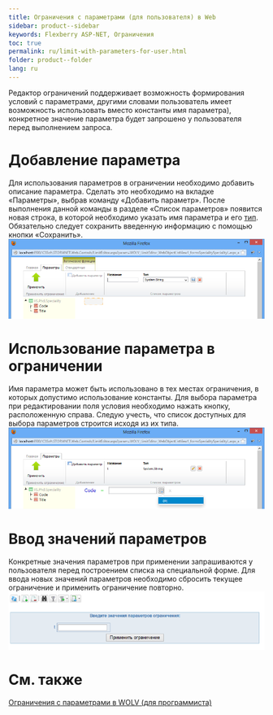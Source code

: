 ```yaml
---
title: Ограничения с параметрами (для пользователя) в Web
sidebar: product--sidebar
keywords: Flexberry ASP-NET, Ограничения
toc: true
permalink: ru/limit-with-parameters-for-user.html
folder: product--folder
lang: ru
---
```


Редактор ограничений поддерживает возможность формирования условий с параметрами, другими словами пользователь имеет возможность использовать вместо константы имя параметра), конкретное значение параметра будет запрошено у пользователя перед выполнением запроса.
# Добавление параметра
Для использования параметров в ограничении необходимо добавить описание параметра. Сделать это необходимо на вкладке «Параметры», выбрав команду «Добавить параметр». После выполнения данной команды в разделе «Список параметров» появится новая строка, в которой необходимо указать имя параметра и его [тип](advanced-limit-editor-parameters.html). Обязательно следует сохранить введенную информацию с помощью кнопки «Сохранить».
![](/images/pages/img/page/LimitWithParametersForUser/AddParameterInLimitEditor.png)

# Использование параметра в ограничении
Имя параметра может быть использовано в тех местах ограничения, в которых допустимо использование константы. Для выбора параметра при редактировании поля условия необходимо нажать кнопку, расположенную справа. Следую учесть, что список доступных для выбора параметров строится исходя из их типа.
![](/images/pages/img/page/LimitWithParametersForUser/ChooseParameterInLimitEditor.png)
# Ввод значений параметров
Конкретные значения параметров при применении запрашиваются у пользователя перед построением списка на специальной форме. Для ввода новых значений параметров необходимо сбросить текущее ограничение и применить ограничение повторно.
![](/images/pages/img/page/LimitWithParametersForUser/InputParameterValueInWOLV.png)


# См. также
[Ограничения с параметрами в WOLV (для программиста)](limit-with-parameters-for-developer.html)
